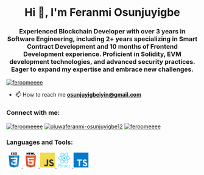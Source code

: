 <h1 align="center">Hi 👋, I'm Feranmi Osunjuyigbe</h1>
<h3 align="center">Experienced Blockchain Developer with over 3 years in Software Engineering, including 2+ years specializing in Smart Contract Development and 10 months of Frontend Development experience. Proficient in Solidity, EVM development technologies, and advanced security practices. Eager to expand my expertise and embrace new challenges.</h3>

<p align="left"> <a href="https://twitter.com/feroomeeee" target="blank"><img src="https://img.shields.io/twitter/follow/feroomeeee?logo=twitter&style=for-the-badge" alt="feroomeeee" /></a> </p>

- 📫 How to reach me **osunjuyigbeiyin@gmail.com**

<h3 align="left">Connect with me:</h3>
<p align="left">
<a href="https://twitter.com/feroomeeee" target="blank"><img align="center" src="https://raw.githubusercontent.com/rahuldkjain/github-profile-readme-generator/master/src/images/icons/Social/twitter.svg" alt="feroomeeee" height="30" width="40" /></a>
<a href="https://linkedin.com/in/oluwaferanmi-osunjuyigbe12" target="blank"><img align="center" src="https://raw.githubusercontent.com/rahuldkjain/github-profile-readme-generator/master/src/images/icons/Social/linked-in-alt.svg" alt="oluwaferanmi-osunjuyigbe12" height="30" width="40" /></a>
<a href="https://instagram.com/feroomeeee" target="blank"><img align="center" src="https://raw.githubusercontent.com/rahuldkjain/github-profile-readme-generator/master/src/images/icons/Social/instagram.svg" alt="feroomeeee" height="30" width="40" /></a>
</p>

<h3 align="left">Languages and Tools:</h3>
<p align="left"> <a href="https://www.w3schools.com/css/" target="_blank" rel="noreferrer"> <img src="https://raw.githubusercontent.com/devicons/devicon/master/icons/css3/css3-original-wordmark.svg" alt="css3" width="40" height="40"/> </a> <a href="https://www.w3.org/html/" target="_blank" rel="noreferrer"> <img src="https://raw.githubusercontent.com/devicons/devicon/master/icons/html5/html5-original-wordmark.svg" alt="html5" width="40" height="40"/> </a> <a href="https://developer.mozilla.org/en-US/docs/Web/JavaScript" target="_blank" rel="noreferrer"> <img src="https://raw.githubusercontent.com/devicons/devicon/master/icons/javascript/javascript-original.svg" alt="javascript" width="40" height="40"/> </a> <a href="https://reactjs.org/" target="_blank" rel="noreferrer"> <img src="https://raw.githubusercontent.com/devicons/devicon/master/icons/react/react-original-wordmark.svg" alt="react" width="40" height="40"/> </a> <a href="https://www.typescriptlang.org/" target="_blank" rel="noreferrer"> <img src="https://raw.githubusercontent.com/devicons/devicon/master/icons/typescript/typescript-original.svg" alt="typescript" width="40" height="40"/> </a> </p>

